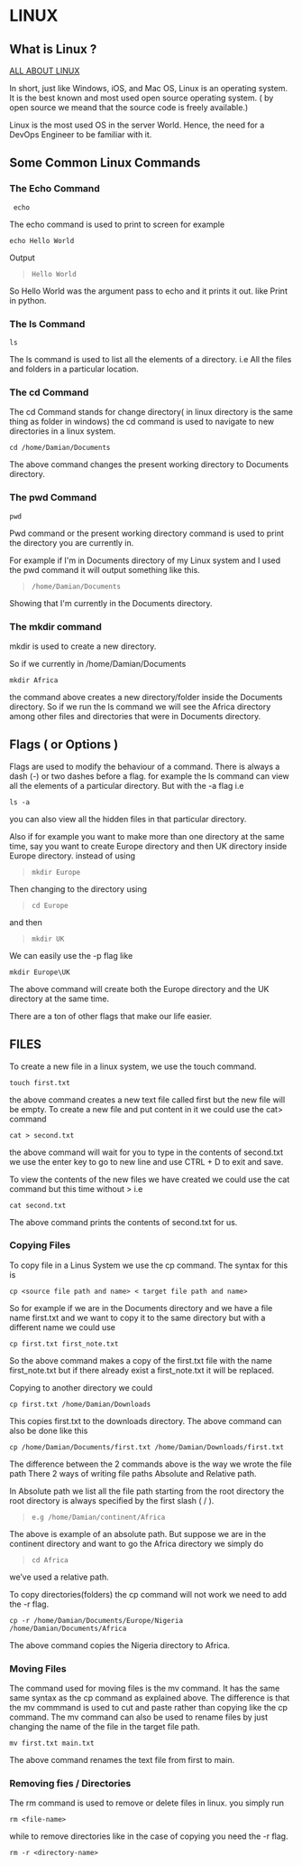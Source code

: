 # LINUX

## What is Linux ?

[ALL ABOUT LINUX](https://www.linux.com/what-is-linux/)

In short, just like Windows, iOS, and Mac OS, Linux is an operating system. It is the best known and most used open source operating system. ( by open source we meand that the source code is freely available.)

Linux is the most used OS in the server World. Hence, the need for a DevOps Engineer to be familiar with it.

## Some Common Linux Commands

### The Echo Command
```
 echo
 ```

The echo command is used to print to screen
for example

```
echo Hello World
```
Output
> `Hello World`

So Hello World was the argument pass to echo and it prints it out. like Print in python.

### The ls Command
```
ls
```
The ls command is used to list all the elements of a directory. i.e All the files and folders in a particular location.

### The cd Command

The cd Command stands for change directory( in linux directory is the same thing as folder in windows) the cd command is used to navigate to new directories in a linux system.

```
cd /home/Damian/Documents
```
The above command changes the present working directory to Documents directory.

### The pwd Command
```
pwd 
```
Pwd command or the present working directory command is used to print the directory you are currently in.

For example if I'm in Documents directory of my Linux system and I used the pwd command it will output something like this.

> `/home/Damian/Documents`

Showing that I'm currently in the Documents directory.

### The mkdir command

mkdir is used to create a new directory. 

So if we currently in /home/Damian/Documents 
``` 
mkdir Africa
```
the command above creates a new directory/folder inside the Documents directory.
So if we run the ls command we will see the Africa directory among other files and directories that were in Documents directory.

## Flags ( or Options )
Flags are used to modify the behaviour of a command. There is always a dash (-) or two dashes before a flag. for example the ls command can view all the elements of a particular directory. But with the -a flag i.e
```
ls -a
```
you can also view all the hidden files in that particular directory.

Also if for example you want to make more than one directory at the same time, say you want to create Europe directory and then UK directory inside Europe directory. instead of using 
> `mkdir Europe`

Then changing to the directory using 
> `cd Europe`

and then 
> `mkdir UK`

We can easily use the -p flag like
```
mkdir Europe\UK
```
The above command will create both the Europe directory and the UK directory at the same time.

There are a ton of other flags that make our life easier.

## FILES
To create a new file in a linux system, we use the touch command.
```
touch first.txt
```

the above command creates a new text file called first but the new file will be empty.
To create a new file and put content in it we could use the cat> command
```
cat > second.txt
```

the above command will wait for you to type in the contents of second.txt we use the enter key to go to new line and use CTRL + D to exit and save.

To view the contents of the new files we have created we could use the cat command but this time without > i.e
```
cat second.txt
```
The above command prints the contents of second.txt for us.

### Copying Files

To copy file in a Linus System we use the cp command. The syntax for this is 
``` 
cp <source file path and name> < target file path and name>
```

So for example if we are in the Documents directory and we have a file name first.txt and we want to copy it to the same directory but with a different name we could use 
```
cp first.txt first_note.txt
```

So the above command makes a copy of the first.txt file with the name first_note.txt but if there already exist a first_note.txt it will be replaced.

Copying to another directory we could 
``` 
cp first.txt /home/Damian/Downloads
```
This copies first.txt to the downloads directory.
The above command can also be done like this 
``` 
cp /home/Damian/Documents/first.txt /home/Damian/Downloads/first.txt
```
The difference between the 2 commands above is the way we wrote the file path
There  2 ways of writing file paths Absolute and Relative path.

In Absolute path we list all the file path starting from the root directory the root directory is always specified by the first slash ( / ).

> `e.g /home/Damian/continent/Africa` 

The above is example of an absolute path. But suppose we are in the continent directory and want to go the Africa directory we simply do 

>`cd Africa`

we’ve used a relative path.


To copy directories(folders) the cp command will not work we need to add the -r flag.

``` 
cp -r /home/Damian/Documents/Europe/Nigeria /home/Damian/Documents/Africa
```
The above command copies the Nigeria directory to Africa.

### Moving Files

The command used for moving files is the mv command. It has the same same syntax as the cp command as explained above. The difference is that the mv commmand is used to cut and paste rather than copying like the cp command.
The mv command can also be used to rename files by just changing the name of the file in the target file path.
``` 
mv first.txt main.txt
```
The above command renames the text file from first to main.

### Removing fies / Directories
The rm command is used to remove or delete files in linux. you simply run
```
rm <file-name>
```
while to remove directories like in the case of copying you need the -r flag.
```
rm -r <directory-name>
```
